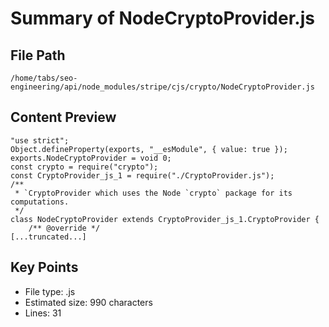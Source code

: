 # Summary of NodeCryptoProvider.js
  
## File Path
`/home/tabs/seo-engineering/api/node_modules/stripe/cjs/crypto/NodeCryptoProvider.js`

## Content Preview
```
"use strict";
Object.defineProperty(exports, "__esModule", { value: true });
exports.NodeCryptoProvider = void 0;
const crypto = require("crypto");
const CryptoProvider_js_1 = require("./CryptoProvider.js");
/**
 * `CryptoProvider which uses the Node `crypto` package for its computations.
 */
class NodeCryptoProvider extends CryptoProvider_js_1.CryptoProvider {
    /** @override */
[...truncated...]
```

## Key Points
- File type: .js
- Estimated size: 990 characters
- Lines: 31

